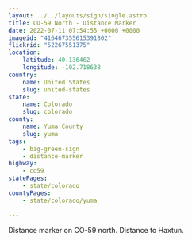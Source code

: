 ```yaml
---
layout: ../../layouts/sign/single.astro
title: CO-59 North - Distance Marker
date: 2022-07-11 07:54:55 +0000 +0000
imageid: "416467355615391802"
flickrid: "52267551375"
location:
    latitude: 40.136462
    longitude: -102.718638
country:
    name: United States
    slug: united-states
state:
    name: Colorado
    slug: colorado
county:
    name: Yuma County
    slug: yuma
tags:
    - big-green-sign
    - distance-marker
highway:
    - co59
statePages:
    - state/colorado
countyPages:
    - state/colorado/yuma

---
```

Distance marker on CO-59 north.  Distance to Haxtun.  